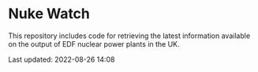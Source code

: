 # Nuke Watch

This repository includes code for retrieving the latest information available on the output of EDF nuclear power plants in the UK.

Last updated: 2022-08-26 14:08